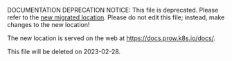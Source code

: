 DOCUMENTATION DEPRECATION NOTICE: This file is deprecated. Please refer to the
[new migrated
location](https://docs.prow.k8s.io/docs/components/external-plugins/cherrypicker/).
Please do not edit this file; instead, make changes to the new location!

The new location is served on the web at
https://docs.prow.k8s.io/docs/.

This file will be deleted on 2023-02-28.

